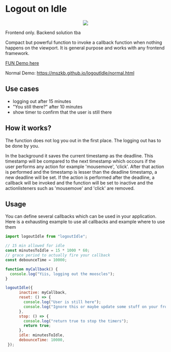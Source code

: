 # Logout on Idle 

<p align="center">
  <img src="https://mszkb.github.io/logoutIdle/public/logo.png">
</p>

Frontend only. Backend solution tba

Compact but powerful function to invoke a callback function when nothing happens on the viewport.
It is general purpose and works with any frontend framework.

[FUN Demo here](https://mszkb.github.io/logoutIdle/)

Normal Demo: https://mszkb.github.io/logoutIdle/normal.html


## Use cases

- logging out after 15 minutes
- "You still there?" after 10 minutes
- show timer to confirm that the user is still there

## How it works?

The function does not log you out in the first place. The logging out has to be done by you.

In the background it saves the current timestamp as the deadline. 
This timestamp will be compared to the next timestamp which occours if the user performs any action for example 'mousemove', 'click'.
After that action is performed and the timestamp is lesser than the deadline timestamp, a new deadline will be set.
If the action is performed after the deadline, a callback will be invoked and the function will be set to inactive and the actionlisteners such as 'mousemove' and 'click' are removed.

## Usage

You can define several callbacks which can be used in your application.
Here is a exhausting example to use all callbacks and example where to use them

```js
import logoutIdle from "logoutIdle";

// 15 min allowed for idle
const minutesToIdle = 15 * 1000 * 60;
// grace period to actually fire your callback
const debounceTime = 10000;

function myCallback() {
  console.log("Yiis, logging out the mooscles");
}

logoutIdle({
      inactive: myCallback,
      reset: () => {
 	    console.log("User is still here");
        console.log("Ignore this or maybe update some stuff on your frontend?")
      },
      stop: () => {
        console.log("return true to stop the timers");
        return true;
      },
      idle: minutesToIdle,
      debounceTime: 10000,
 });
```


